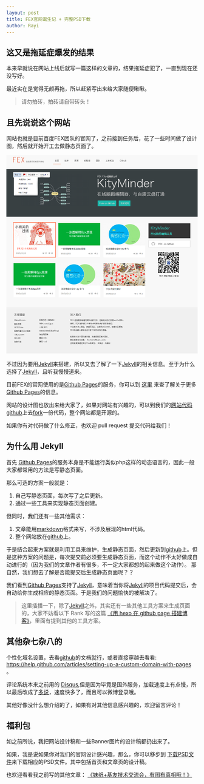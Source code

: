 ```yaml
---
layout: post
title: FEX官网诞生记 + 完整PSD下载
author: Rayi
---
```


## 这又是拖延症爆发的结果
本来早就说在网站上线后就写一篇这样的文章的，结果拖延症犯了，一直到现在还没写好。

最近实在是觉得无颜再拖，所以赶紧写出来给大家随便瞅瞅。 

> 请勿拍砖，拍砖请自带砖头！


## 且先说说这个网站
网站也就是目前百度FEX团队的官网了，之前接到任务后，花了一些时间做了设计图，然后就开始开工去做静态页面了。

![网站设计稿](/img/about-this-site/site.png)

不过因为要用[Jekyll][]来搭建，所以又去了解了一下[Jekyll][]的相关信息。至于为什么选择了[Jekyll][]，且听我慢慢道来。

目前FEX的官网使用的是[Github Pages][githubpages]的服务，你可以到 [这里][githubpages] 来查了解关于更多[Github Pages][githubpages]的信息。

网站的设计图也放出来给大家了，如果对网站有兴趣的，可以到我们的[网站代码github][fexgit]上去[fork][fexgit]一份代码，整个网站都是开源的。

如果你有对代码做了什么修正，也欢迎 pull request 提交代码给我们！



## 为什么用 Jekyll

首先 [Github Pages][githubpages]的服务本身是不能运行类似php这样的动态语言的，因此一般大家都常用的方法是写静态页面。

那么可选的方案一般就是：

1. 自己写静态页面，每次写了之后更新。
2. 通过一些工具来实现静态页面创建。

但同时，我们还有一些其他需求：

1. 文章能用[markdown][]格式来写，不涉及展现的html代码。
2. 整个网站放在[github][]上。

于是结合起来方案就是利用工具来维护，生成静态页面，然后更新到[github][]上。但是这种方案的问题是，每次提交前必须要生成静态页面，而这个动作不太好做成自动进行的（因为我们的文章作者有很多，不一定大家都想的起来做这个动作）。
那自然，我们想去了解是否能提交后生成静态页面呢？？

我们看到[Github Pages][githubpages]支持了[Jekyll][]，意味着当你将[Jekyll][]的项目代码提交后，会自动给你生成相应的静态页面。于是我们的问题愉快的被解决了。
> 这里插播一下，除了[Jekyll][]之外，其实还有一些其他工具方案来生成页面的，大家不妨看以下 Rank 写的这篇 [《用 hexo 在 github page 搭建博客》][rankpage]，里面有提到其他的工具方案。

## 其他杂七杂八的

个性化域名设置，去看[github]的文档就行，或者直接穿越去看看: https://help.github.com/articles/setting-up-a-custom-domain-with-pages 。

评论系统本来之前用的 [Disqus][],但是因为毕竟是国外服务，加载速度上有点慢，所以最后改成了[多说][duoshuo]，速度快多了，而且可以微博登录哦。

其他好像没什么想介绍的了，如果有对其他信息感兴趣的，欢迎留言评论！

## 福利包
如之前所说，我把网站设计稿和一些Banner图片的设计稿都扔出来了。

如果，我是说如果你对我们的官网设计感兴趣，那么，你可以移步到 [下载PSD文件][downloadpsd]来下载相应的PSD文件。其中包括首页和文章页的设计稿。

也欢迎看看我之前写的其他文章： [《妹纸+基友技术交流会，有图有真相哦！》](/blog/2014/04/fex-w3ctech-happyend/) 

[Disqus]: http://disqus.com/
[duoshuo]: http://duoshuo.com
[githubpages]: http://pages.github.com/
[github]: https://github.com/
[Jekyll]: http://jekyllrb.com/
[downloadpsd]: http://pan.baidu.com/s/1qWFaF5i
[markdown]: http://daringfireball.net/projects/markdown/
[fexgit]: http://github.com/fex-team/fex-team.github.io/
[rankpage]: http://rank.im/2014/03/10/hexo-for-blog/

